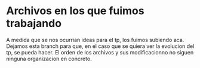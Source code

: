 # Archivos en los que fuimos trabajando #

A medida que se nos ocurrian ideas para el tp, los fuimos subiendo aca. Dejamos esta branch para que, en el caso que se quiera ver
la evolucion del tp, se pueda hacer. El orden de los archivos y sus modificacionno no siguen ninguna organizacion en concreto.
